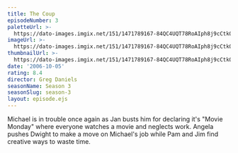 ```yaml
---
title: The Coup
episodeNumber: 3
paletteUrl: >-
  https://dato-images.imgix.net/151/1471789167-84QC4UQT78RoAIph8j9cCtkQRPe.jpg?auto=enhance&ch=DPR%2CWidth&palette=json
imageUrl: >-
  https://dato-images.imgix.net/151/1471789167-84QC4UQT78RoAIph8j9cCtkQRPe.jpg?auto=compress%2Cformat&ch=DPR%2CWidth&w=500
thumbnailUrl: >-
  https://dato-images.imgix.net/151/1471789167-84QC4UQT78RoAIph8j9cCtkQRPe.jpg?auto=enhance&ch=DPR%2CWidth&fit=crop&fm=jpg&h=280&w=500
date: '2006-10-05'
rating: 8.4
director: Greg Daniels
seasonName: Season 3
seasonSlug: season-3
layout: episode.ejs
---
```


Michael is in trouble once again as Jan busts him for declaring it's "Movie Monday" where everyone watches a movie and neglects work. Angela pushes Dwight to make a move on Michael's job while Pam and Jim find creative ways to waste time.